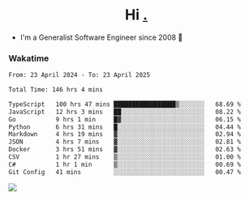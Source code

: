 <h1 align="center">Hi <a href="https://www.hackerrank.com/erasmosaraujo">.</a></h1>
 
- I'm a Generalist Software Engineer  since 2008 🚀
<!--  
<p align="left">
  <a href="https://github.com/erasmosoares/github-readme-stats">
    <img
      align="center"
      src="https://github-readme-stats.vercel.app/api/top-langs/?username=erasmosoares&theme=radical&layout=compact"
    />
  </a>
  <a href="https://github.com/erasmosoares/github-readme-stats">
    [![Harlok's WakaTime stats](https://github-readme-stats.vercel.app/api/wakatime?username=ffflabs)](https://github.com/anuraghazra/github-readme-stats)
  </a>
</p>

<!--
 ### Repo 
 
<p align="left">
 <a href="https://github.com/erasmosoares/github-readme-stats">
    <img
      align="center"
      height="165"
      src="https://github-readme-stats.vercel.app/api/pin?username=erasmosoares&repo=sample-node&title_color=fff&icon_color=f9f9f9&text_color=9f9f9f&bg_color=151515"
    />
  </a>
  <a href="https://github.com/erasmosoares/github-readme-stats">
    <img
      align="center"
      height="165"
      src="https://github-readme-stats.vercel.app/api/pin?username=erasmosoares&repo=sample-node&title_color=fff&icon_color=f9f9f9&text_color=9f9f9f&bg_color=151515"
    />
  </a>
</p>
-->

 ### Wakatime 

<!--START_SECTION:waka-->

```txt
From: 23 April 2024 - To: 23 April 2025

Total Time: 146 hrs 4 mins

TypeScript   100 hrs 47 mins █████████████████▒░░░░░░░   68.69 %
JavaScript   12 hrs 3 mins   ██░░░░░░░░░░░░░░░░░░░░░░░   08.22 %
Go           9 hrs 1 min     █▓░░░░░░░░░░░░░░░░░░░░░░░   06.15 %
Python       6 hrs 31 mins   █░░░░░░░░░░░░░░░░░░░░░░░░   04.44 %
Markdown     4 hrs 19 mins   ▓░░░░░░░░░░░░░░░░░░░░░░░░   02.94 %
JSON         4 hrs 7 mins    ▓░░░░░░░░░░░░░░░░░░░░░░░░   02.81 %
Docker       3 hrs 51 mins   ▓░░░░░░░░░░░░░░░░░░░░░░░░   02.63 %
CSV          1 hr 27 mins    ▒░░░░░░░░░░░░░░░░░░░░░░░░   01.00 %
C#           1 hr 1 min      ▒░░░░░░░░░░░░░░░░░░░░░░░░   00.69 %
Git Config   41 mins         ░░░░░░░░░░░░░░░░░░░░░░░░░   00.47 %
```

<!--END_SECTION:waka-->

![](https://komarev.com/ghpvc/?username=erasmosoares&color=brightgreen)
